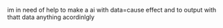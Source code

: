 im in need of help to make a ai with data=cause effect and to output with thatt data anything acordinlgly 
